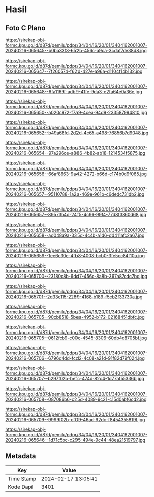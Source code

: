# Hasil

## Foto C Plano

https://sirekap-obj-formc.kpu.go.id/d87d/pemilu/pdpr/34/04/16/20/01/3404162001007-20240216-065645--b0ba33f3-652b-456c-a9ca-3cdaf7de38d8.jpg

https://sirekap-obj-formc.kpu.go.id/d87d/pemilu/pdpr/34/04/16/20/01/3404162001007-20240216-065647--7f260574-f62d-427e-a96a-d1104f14b132.jpg

https://sirekap-obj-formc.kpu.go.id/d87d/pemilu/pdpr/34/04/16/20/01/3404162001007-20240216-065648--6fa1169f-adb9-41fe-9da3-e2fa64e0a36e.jpg

https://sirekap-obj-formc.kpu.go.id/d87d/pemilu/pdpr/34/04/16/20/01/3404162001007-20240216-065650--a020c972-f7a9-4cea-94d9-233587994810.jpg

https://sirekap-obj-formc.kpu.go.id/d87d/pemilu/pdpr/34/04/16/20/01/3404162001007-20240216-065652--b49a68fd-2d2d-4c65-a498-76856b7d9048.jpg

https://sirekap-obj-formc.kpu.go.id/d87d/pemilu/pdpr/34/04/16/20/01/3404162001007-20240216-065654--97a296ce-a886-4b82-ab18-1214534f5875.jpg

https://sirekap-obj-formc.kpu.go.id/d87d/pemilu/pdpr/34/04/16/20/01/3404162001007-20240216-065656--66af8663-9a42-4272-b66d-c174b0d9f065.jpg

https://sirekap-obj-formc.kpu.go.id/d87d/pemilu/pdpr/34/04/16/20/01/3404162001007-20240216-065657--95110788-1a2a-469e-961b-c6dedc731db2.jpg

https://sirekap-obj-formc.kpu.go.id/d87d/pemilu/pdpr/34/04/16/20/01/3404162001007-20240216-065657--89573b4d-24f5-4c96-99f4-77d8f3860d68.jpg

https://sirekap-obj-formc.kpu.go.id/d87d/pemilu/pdpr/34/04/16/20/01/3404162001007-20240216-065658--ad048a9a-335d-4c4b-a1d6-dd411afc2a67.jpg

https://sirekap-obj-formc.kpu.go.id/d87d/pemilu/pdpr/34/04/16/20/01/3404162001007-20240216-065659--1ee6c30e-4fb8-4008-bcb0-3fe5cc84f10a.jpg

https://sirekap-obj-formc.kpu.go.id/d87d/pemilu/pdpr/34/04/16/20/01/3404162001007-20240216-065700--23180c8b-6dd7-456c-8a8b-367a87cdc7bd.jpg

https://sirekap-obj-formc.kpu.go.id/d87d/pemilu/pdpr/34/04/16/20/01/3404162001007-20240216-065701--2d33e115-2289-4168-b189-f5cb2f33730a.jpg

https://sirekap-obj-formc.kpu.go.id/d87d/pemilu/pdpr/34/04/16/20/01/3404162001007-20240216-065705--90cb8518-5bea-4952-b172-02168451dbfc.jpg

https://sirekap-obj-formc.kpu.go.id/d87d/pemilu/pdpr/34/04/16/20/01/3404162001007-20240216-065705--0612fcb9-c00c-4545-8306-60db4d8705bf.jpg

https://sirekap-obj-formc.kpu.go.id/d87d/pemilu/pdpr/34/04/16/20/01/3404162001007-20240216-065706--6796d4dd-fcd2-4c08-a21d-91f82d79f024.jpg

https://sirekap-obj-formc.kpu.go.id/d87d/pemilu/pdpr/34/04/16/20/01/3404162001007-20240216-065707--b297f02b-befc-474d-82c4-1d77af55336b.jpg

https://sirekap-obj-formc.kpu.go.id/d87d/pemilu/pdpr/34/04/16/20/01/3404162001007-20240216-065708--087086b6-c25d-4089-9c21-c15d0abf6cd2.jpg

https://sirekap-obj-formc.kpu.go.id/d87d/pemilu/pdpr/34/04/16/20/01/3404162001007-20240216-065709--9999f02b-cf09-46ad-92dc-f8454355819f.jpg

https://sirekap-obj-formc.kpu.go.id/d87d/pemilu/pdpr/34/04/16/20/01/3404162001007-20240216-065646--1d71c5bc-c295-494e-9c44-48ea21519797.jpg


## Metadata

| Key        | Value               |
| ---------- | ------------------- |
| Time Stamp | 2024-02-17 13:05:41 |
| Kode Dapil | 3401                |



